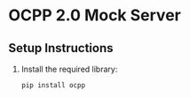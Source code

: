 # OCPP 2.0 Mock Server

## Setup Instructions

1. Install the required library:
   ```bash
   pip install ocpp
